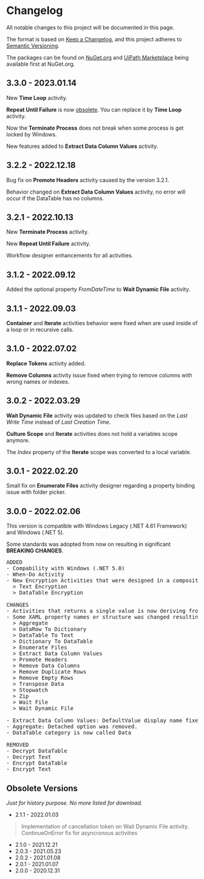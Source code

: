 # Changelog
All notable changes to this project will be documented in this page.

The format is based on [Keep a Changelog](https://keepachangelog.com/en/1.0.0/),
and this project adheres to [Semantic Versioning](https://semver.org/spec/v2.0.0.html).

The packages can be found on [NuGet.org](https://nuget.org/) and [UiPath Marketplace](https://marketplace.uipath.com/) being available first at NuGet.org.

## 3.3.0 - 2023.01.14

New **Time Loop** activity.

**Repeat Until Failure** is now <u>obsolete</u>. You can replace it by **Time Loop** activity.

Now the **Terminate Process** does not break when some process is get locked by Windows.

New features added to **Extract Data Column Values** activity.

## 3.2.2 - 2022.12.18

Bug fix on **Promote Headers** activity caused by the version 3.2.1.

Behavior changed on **Extract Data Column Values** activity, no error will occur if the DataTable has no columns.

## 3.2.1 - 2022.10.13

New **Terminate Process** activity.

New **Repeat Until Failure** activity.

Workflow designer enhancements for all activities.

## 3.1.2 - 2022.09.12

Added the optional property *FromDateTime* to **Wait Dynamic File** activity.

## 3.1.1 - 2022.09.03

**Container** and **Iterate** activities behavior were fixed when are used inside of a loop or in recursive calls.

## 3.1.0 - 2022.07.02

**Replace Tokens** activity added.

**Remove Columns** activity issue fixed when trying to remove columns with wrong names or indexes.

## 3.0.2 - 2022.03.29

**Wait Dynamic File** activity was updated to check files based on the *Last Write Time* instead of *Last Creation Time*.

**Culture Scope** and **Iterate** activities does not hold a variables scope anymore.

The *Index* property of the **Iterate** scope was converted to a local variable.


## 3.0.1 - 2022.02.20

Small fix on **Enumerate Files** activity designer regarding a property binding issue with folder picker.

## 3.0.0 - 2022.02.06

This version is compatible with Windows Legacy (.NET 4.61 Framework) and Windows (.NET 5).

Some standards was adopted from now on resulting in significant **BREAKING CHANGES**.

<pre class="changelog">
ADDED
- Compability with Windows (.NET 5.0)
- When-Do Activity
- New Encryption Activities that were designed in a composition way.
  > Text Encryption
  > DataTable Encryption

CHANGES
- Activities that returns a single value is now deriving from CodeActivity&lt;T>.
- Some XAML property names or structure was changed resulting in a BREAKING CHANGES for the below activities:
  > Aggregate
  > DataRow To Dictionary
  > DataTable To Text
  > Dictionary To DataTable
  > Enumerate Files
  > Extract Data Column Values
  > Promote Headers
  > Remove Data Columns
  > Remove Duplicate Rows
  > Remove Empty Rows
  > Transpose Data
  > Stopwatch
  > Zip
  > Wait File
  > Wait Dynamic File

- Extract Data Column Values: DefaultValue display name fixed.
- Aggregate: Detached option was removed.
- DataTable category is now called Data

REMOVED
- Decrypt DataTable
- Decrypt Text
- Encrypt DataTable
- Encrypt Text
</pre>


## Obsolete Versions

<i>Just for history purpose. No more listed for download.</i>

- 2.1.1 - 2022.01.03
> Implementation of cancellation token on Wait Dynamic File activity.<br>
> ContinueOnError fix for asyncronous activities
- 2.1.0 - 2021.12.21
- 2.0.3 - 2021.05.23
- 2.0.2 - 2021.01.08
- 2.0.1 - 2021.01.07
- 2.0.0 - 2020.12.31